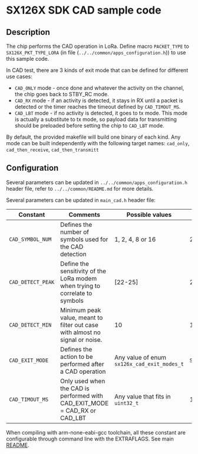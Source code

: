 # SX126X SDK CAD sample code

## Description

The chip performs the CAD operation in LoRa. Define macro `PACKET_TYPE` to `SX126X_PKT_TYPE_LORA` (in file (`../../common/apps_configuration.h`)) to use this sample code.

In CAD test, there are 3 kinds of exit mode that can be defined for different use cases:

- `CAD_ONLY` mode - once done and whatever the activity on the channel, the chip goes back to STBY_RC mode. 
- `CAD_RX` mode - if an activity is detected, it stays in RX until a packet is detected or the timer reaches the timeout defined by `CAD_TIMOUT_MS`.
- `CAD_LBT` mode - if no activity is detected, it goes to tx mode. This mode is actually a substitute to tx mode, so payload data for transmitting should be preloaded before setting the chip to `CAD_LBT` mode.

By default, the provided makefile will build one binary of each kind.
Any mode can be built independently with the following target names: `cad_only`, `cad_then_receive`, `cad_then_transmitt`


## Configuration

Several parameters can be updated in `../../common/apps_configuration.h` header file, refer to `../../common/README.md` for more details.

Several parameters can be updated in `main_cad.h` header file:

| Constant          | Comments                                                                      | Possible values                             | Default value    |
| ----------------- | ----------------------------------------------------------------------------- | ------------------------------------------- | ---------------- |
| `CAD_SYMBOL_NUM`  | Defines the number of symbols used for the CAD detection                      |                           1, 2, 4, 8 or 16  |                2 |
| `CAD_DETECT_PEAK` | Define the sensitivity of the LoRa modem when trying to correlate to symbols  |                                     [22-25] |               22 |
| `CAD_DETECT_MIN`  | Minimum peak value, meant to filter out case with almost no signal or noise.  |                                         10  |               10 |
| `CAD_EXIT_MODE`   | Defines the action to be performed after a CAD operation                      | Any value of enum `sx126x_cad_exit_modes_t` | `SX126X_CAD_LBT` |
| `CAD_TIMOUT_MS`   | Only used when the CAD is performed with CAD_EXIT_MODE = CAD_RX or CAD_LBT    | Any value that fits in `uint32_t`           |             1000 |

When compiling with arm-none-eabi-gcc toolchain, all these constant are configurable through command line with the EXTRAFLAGS.
See main [README](../../../README.md).
